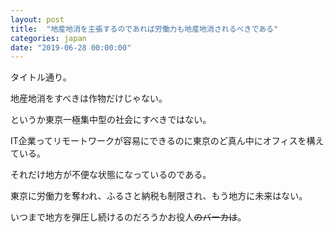 ```yaml
---
layout: post
title:  "地産地消を主張するのであれば労働力も地産地消されるべきである"
categories: japan
date: "2019-06-28 00:00:00"
---
```


タイトル通り。

地産地消をすべきは作物だけじゃない。

というか東京一極集中型の社会にすべきではない。

IT企業ってリモートワークが容易にできるのに東京のど真ん中にオフィスを構えている。

それだけ地方が不便な状態になっているのである。

東京に労働力を奪われ、ふるさと納税も制限され、もう地方に未来はない。

いつまで地方を弾圧し続けるのだろうかお役人~~のバーカは~~。